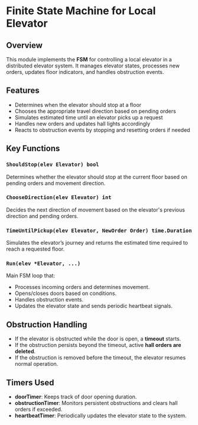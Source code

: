 # Finite State Machine for Local Elevator 

## Overview
This module implements the **FSM** for controlling a local elevator in a distributed elevator system. It manages elevator states, processes new orders, updates floor indicators, and handles obstruction events.  

## Features 
- Determines when the elevator should stop at a floor  
- Chooses the appropriate travel direction based on pending orders  
- Simulates estimated time until an elevator picks up a request  
- Handles new orders and updates hall lights accordingly  
- Reacts to obstruction events by stopping and resetting orders if needed  

## Key Functions

### `ShouldStop(elev Elevator) bool`
Determines whether the elevator should stop at the current floor based on pending orders and movement direction.  

### `ChooseDirection(elev Elevator) int`
Decides the next direction of movement based on the elevator's previous direction and pending orders.  

### `TimeUntilPickup(elev Elevator, NewOrder Order) time.Duration`
Simulates the elevator’s journey and returns the estimated time required to reach a requested floor.  

### `Run(elev *Elevator, ...)`
Main FSM loop that:  
- Processes incoming orders and determines movement.  
- Opens/closes doors based on conditions.  
- Handles obstruction events.  
- Updates the elevator state and sends periodic heartbeat signals.  

## Obstruction Handling 
- If the elevator is obstructed while the door is open, a **timeout** starts.  
- If the obstruction persists beyond the timeout, active **hall orders are deleted**.  
- If the obstruction is removed before the timeout, the elevator resumes normal operation.  

## Timers Used  
- **doorTimer**: Keeps track of door opening duration.  
- **obstructionTimer**: Monitors persistent obstructions and clears hall orders if exceeded.  
- **heartbeatTimer**: Periodically updates the elevator state to the system.